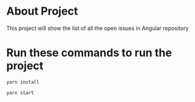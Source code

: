# About Project
  This project will show the list of all the open issues in Angular repository
  
  
# Run these commands to run the project
```
yarn install
```
```
yarn start 
```
